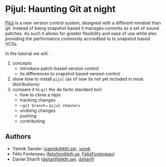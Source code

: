# Pijul: Haunting Git at night

[Pijul](https://pijul.org/) is a new version control system, designed with a different mindset than git. Instead of being snapshot based it manages commits as a set of sound patches. As such it allows for greater flexibility and ease of use while also providing the performance commonly accredited to to snapshot based VCSs.

In the tutorial we will:

1. concepts
   - introduce patch-based version control
   - its differences to snapshot based version control
3. show how to install `pijul` (as of now its not yet included in most distributions)
4. compare it to `git` the de facto standard tool
   - how to clone a repo
   - tracking changes
   - ~`git branch`~ `pijul channels`
   - undoing changes
   - pushing
   - contributing

## Authors

- Yannik Sander ([yannik@kth.se](mailto:yannik@kth.se)), [ysndr](https://github.com/ysndr)
- Félix Fonteneau ([felixfon@kth.se](mailto:felixfon@kth.se), [FelixFonteneau](https://github.com/FelixFonteneau))
- Daniel Sharifi ([dsharifi@kth.se](mailto:dsharifi@kth.se)), [dsharifi](https://github.com/dsharifi)
